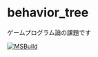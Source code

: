 # behavior_tree
ゲームプログラム論の課題です

[![MSBuild](https://github.com/tpu-game-2021/behavior_tree/actions/workflows/msbuild.yml/badge.svg)](https://github.com/tpu-game-2021/behavior_tree/actions/workflows/msbuild.yml)
